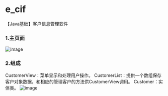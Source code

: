 # e_cif
【Java基础】客户信息管理软件

### 1.主页面
![image](https://img2022.cnblogs.com/blog/1986560/202210/1986560-20221024175504120-132917325.png)

### 2.组成
CustomerView：菜单显示和处理用户操作。
CustomerList：提供一个数组保存客户对象数据，和相应的管理客户的方法供CustomerView调用。
Customer：实体类。
![image](https://img2022.cnblogs.com/blog/1986560/202210/1986560-20221024175535232-810946497.png)
